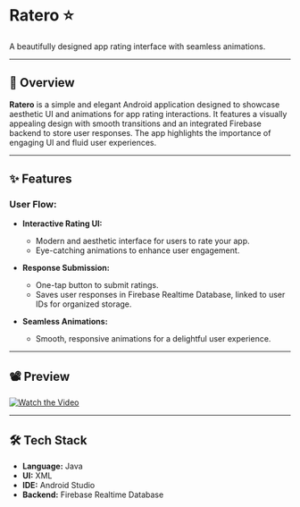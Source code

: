 # Ratero ⭐  
A beautifully designed app rating interface with seamless animations.

---

## 🌟 Overview  
**Ratero** is a simple and elegant Android application designed to showcase aesthetic UI and animations for app rating interactions. It features a visually appealing design with smooth transitions and an integrated Firebase backend to store user responses. The app highlights the importance of engaging UI and fluid user experiences.

---

## ✨ Features  

### **User Flow:**  
- **Interactive Rating UI:**  
  - Modern and aesthetic interface for users to rate your app.  
  - Eye-catching animations to enhance user engagement.  

- **Response Submission:**  
  - One-tap button to submit ratings.  
  - Saves user responses in Firebase Realtime Database, linked to user IDs for organized storage.  

- **Seamless Animations:**  
  - Smooth, responsive animations for a delightful user experience.

---

## 📽️ Preview  
[![Watch the Video](https://img.youtube.com/vi/XXXXXX/0.jpg)](video_link_here)  

---

## 🛠️ Tech Stack  
- **Language:** Java  
- **UI:** XML  
- **IDE:** Android Studio  
- **Backend:** Firebase Realtime Database  
